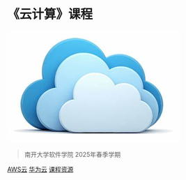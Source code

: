 <!-- _coverpage.md -->

# 《云计算》课程

![logo](cloud-computing.jpg)

> 南开大学软件学院
> 2025年春季学期


[AWS云](https://awsacademy.instructure.com/)
[华为云](https://www.huaweicloud.com/)
[课程资源](#课程资源)